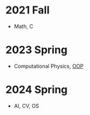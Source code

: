 # 2021 Fall
- Math, C
# 2023 Spring
- Computational Physics, [OOP](https://github.com/Cascio99/23S_OOP)
# 2024 Spring
- AI, CV, OS